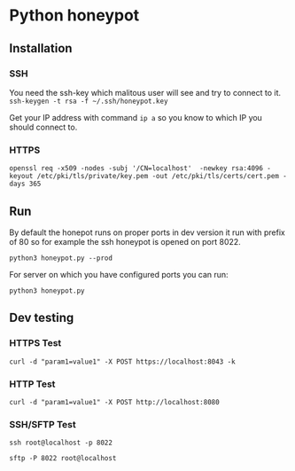 # Python honeypot

## Installation

### SSH

You need the ssh-key which malitous user will see and try to connect to it.
`ssh-keygen -t rsa -f ~/.ssh/honeypot.key`

Get your IP address with command
`ip a`
so you know to which IP you should connect to.

### HTTPS

`openssl req -x509 -nodes -subj '/CN=localhost'  -newkey rsa:4096 -keyout /etc/pki/tls/private/key.pem -out /etc/pki/tls/certs/cert.pem -days 365`

## Run

By default the honepot runs on proper ports in dev version it run with prefix of 80
so for example the ssh honeypot is opened on port 8022.

`python3 honeypot.py --prod`

For server on which you have configured ports you can run:

`python3 honeypot.py`

## Dev testing

### HTTPS Test

`curl -d "param1=value1" -X POST https://localhost:8043 -k`

### HTTP Test

`curl -d "param1=value1" -X POST http://localhost:8080`

### SSH/SFTP Test

`ssh root@localhost -p 8022`

`sftp -P 8022 root@localhost`
